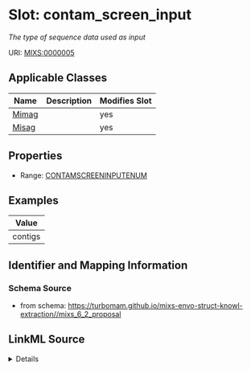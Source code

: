 # Slot: contam_screen_input


_The type of sequence data used as input_



URI: [MIXS:0000005](https://w3id.org/mixs/0000005)



<!-- no inheritance hierarchy -->




## Applicable Classes

| Name | Description | Modifies Slot |
| --- | --- | --- |
[Mimag](Mimag.md) |  |  yes  |
[Misag](Misag.md) |  |  yes  |







## Properties

* Range: [CONTAMSCREENINPUTENUM](CONTAMSCREENINPUTENUM.md)






## Examples

| Value |
| --- |
| contigs |

## Identifier and Mapping Information







### Schema Source


* from schema: https://turbomam.github.io/mixs-envo-struct-knowl-extraction//mixs_6_2_proposal




## LinkML Source

<details>
```yaml
name: contam_screen_input
description: The type of sequence data used as input
title: contamination screening input
examples:
- value: contigs
in_subset:
- sequencing
from_schema: https://turbomam.github.io/mixs-envo-struct-knowl-extraction//mixs_6_2_proposal
rank: 1000
slot_uri: MIXS:0000005
multivalued: false
alias: contam_screen_input
domain_of:
- Mimag
- Misag
range: CONTAM_SCREEN_INPUT_ENUM

```
</details>